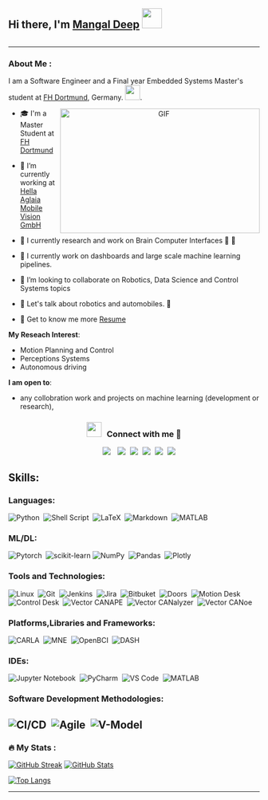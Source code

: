## Hi there, I'm [Mangal Deep](https://www.linkedin.com/in/mangal-deep-b-m/) <img src="https://media.giphy.com/media/hvRJCLFzcasrR4ia7z/giphy.gif" width="40">

<p align="right"><img src="https://komarev.com/ghpvc/?username=Mangal&style=flat-square&color=blue" alt=""></p>

---
### About Me :


I am a Software Engineer and a Final year Embedded Systems Master's student at [FH Dortmund](https://www.fh-dortmund.de/), Germany. <img src="https://media.giphy.com/media/SWoSkN6DxTszqIKEqv/giphy.gif" width="30">.


<a target="_blank" align="center">
  <img align="right" top="500" height="250" width="400" alt="GIF" src="https://media.giphy.com/media/WUlplcMpOCEmTGBtBW/giphy.gif">
</a>

- 🎓 I'm a Master Student at <a href="https://www.fh-dortmund.de/" target="blank">FH Dortmund</a>
  
- 🔭 I’m currently working at <a href="https://hella-aglaia.com/" target="blank">Hella Aglaia Mobile Vision GmbH</a>

- 🔭 I currently research and work on Brain Computer Interfaces 🧠 🤖

- 🌱 I currently work on dashboards and large scale machine learning pipelines.

- 👯 I’m looking to collaborate on Robotics, Data Science and Control Systems topics

<!-- - 🌱 I’m currently learning Swift && SwiftUI <a href="https://github.com/100rabhcsmc/100DaysOfSwift" target="blank">100DaysOfSwift</a>  -->

- 💬 Let's talk about robotics and automobiles. 🤖

- 📄 Get to know me more <a href="https://github.com/path-env/path-env/blob/main/MangalDeep_Resume.pdf" target="blank">Resume</a>


**My Reseach Interest**:
- Motion Planning and Control
- Perceptions Systems
- Autonomous driving

 **I am open to**:

- any collobration work and projects on machine learning (development or research),

<h3 align="center" > <img src="https://media.giphy.com/media/iY8CRBdQXODJSCERIr/giphy.gif" width="30" height="30" style="margin-right: 10px;">Connect with me 🤝 </h3>

<p align="center">

 <div align="center"  class="icons-social" style="margin-left: 10px;">
        <a style="margin-left: 10px;"  target="_blank" href="https://www.linkedin.com/in/mangal-deep-b-m/">
			<img src="https://img.icons8.com/doodle/40/000000/linkedin--v2.png"></a>
        <a style="margin-left: 10px;" target="_blank" href="https://github.com/path-env/path-env">
			<img src="https://img.icons8.com/doodle/40/000000/github--v1.png"></a>
		<!-- <a style="margin-left: 10px;" target="_blank" href="https://stackoverflow.com/users/12053852/saurabh-chavan?tab=profile">
				<img src="https://img.icons8.com/external-tal-revivo-color-tal-revivo/40/000000/external-stack-overflow-is-a-question-and-answer-site-for-professional-logo-color-tal-revivo.png"></a> 
	   <a style="margin-left: 10px;" target="_blank" href="https://dev.to/100rabhcsmc">
					<img src="https://img.icons8.com/external-sketchy-juicy-fish/0.6x/external-blog-online-services-sketchy-sketchy-juicy-fish.png"></a>-->
        <!-- <a style="margin-left: 10px;" target="_blank" href="https://instagram.com/100rabhch">
			<img src="https://img.icons8.com/doodle/40/000000/instagram-new--v2.png"></a>
		<a style="margin-left: 10px;" target="_blank" href="https://twitter.com/100rabhcsmc">
			<img src="https://img.icons8.com/doodle/1x/twitter-squared--v2.png" ></a>
		<a style="margin-left: 10px;" target="_blank" href="">
				<img src="https://img.icons8.com/doodle/1x/youtube--v2.png" ></a> -->
		<a style="margin-left: 5px;" target="_blank" href="https://github.com/path-env/path-env/blob/main/MangalDeep_Resume.pdf">
					<img src="https://img.icons8.com/plasticine/0.5x/resume.png" ></a>
		<a style="margin-left: 5px;" target="_blank" href="mailto:mangaldeepbabu@gmail.com">
					<img src="https://img.icons8.com/plasticine/0.5x/gmail.png" ></a>
		<a style="margin-left: 5px;" target="_blank" href="https://www.xing.com/profile/MangalDeep_BalasubramaniMaruthaBabu/cv">
				<img src="https://img.icons8.com/plasticine/0.5x/xing.png" ></a>
		<a style="margin-left: 5px;" target="_blank" href="https://hub.docker.com/u/mangaldeep">
				<img src="https://img.icons8.com/doodle/1x/docker.png" ></a>
    </div>
</p>

## Skills:

### Languages:

![Python](https://img.shields.io/badge/Python-3776AB?style=for-the-badge&logo=python&logoColor=white)&nbsp;
![Shell Script](https://img.shields.io/badge/Shell_Script-121011?style=for-the-badge&logo=gnu-bash&logoColor=white)&nbsp;
![LaTeX](https://img.shields.io/badge/latex-%23008080.svg?style=for-the-badge&logo=latex&logoColor=white)&nbsp;
![Markdown](https://img.shields.io/badge/markdown-%23000000.svg?style=for-the-badge&logo=markdown&logoColor=white)&nbsp;
![MATLAB](https://img.shields.io/badge/Matlab-%23000000.svg?style=for-the-badge&logo=matrixlab&logoColor=white)

### ML/DL:

![Pytorch](https://img.shields.io/badge/Pytorch-FF6F00?style=for-the-badge&logo=Pytorch&logoColor=white)&nbsp;
![scikit-learn](https://img.shields.io/badge/scikit--learn-%23F7931E.svg?style=for-the-badge&logo=scikit-learn&logoColor=white)
![NumPy](https://img.shields.io/badge/numpy-%23013243.svg?style=for-the-badge&logo=numpy&logoColor=white)&nbsp;
![Pandas](https://img.shields.io/badge/pandas-%23150458.svg?style=for-the-badge&logo=pandas&logoColor=white)&nbsp;
![Plotly](https://img.shields.io/badge/Plotly-%233F4F75.svg?style=for-the-badge&logo=plotly&logoColor=white)
<!-- ![Fast API](https://img.shields.io/badge/FastAPI-005571?style=for-the-badge&logo=fastapi)&nbsp -->



### Tools and Technologies:

![Linux](https://img.shields.io/badge/Linux-FCC624?style=for-the-badge&logo=linux&logoColor=black)&nbsp;
![Git](https://img.shields.io/badge/GIT-E44C30?style=for-the-badge&logo=git&logoColor=white)&nbsp;
![Jenkins](https://img.shields.io/badge/Jenkins-E54C30?style=for-the-badge&logo=jenkins&logoColor=white)&nbsp;
![Jira](https://img.shields.io/badge/Jira-E54C30?style=for-the-badge&logo=jira&logoColor=white)&nbsp;
![Bitbuket](https://img.shields.io/badge/bitbucket-0078d7?style=for-the-badge&logo=bitbucket&logoColor=white)&nbsp;
![Doors](https://img.shields.io/badge/IBM-Doors-E54t30?style=for-the-badge&logo=rational%doors&logoColor=white)&nbsp;
![Motion Desk](https://img.shields.io/badge/dSpace-MotionDesk-0078d7?style=for-the-badge&logo=rational%doors&logoColor=white)&nbsp;
![Control Desk](https://img.shields.io/badge/dSpace-ControlDesk-0078d7?style=for-the-badge&logo=rational%doors&logoColor=white)&nbsp;
![Vector CANAPE](https://img.shields.io/badge/Vector-Canape-E54d30?style=for-the-badge&logo=rational%doors&logoColor=white)&nbsp;
![Vector CANalyzer](https://img.shields.io/badge/Vector-Canalyzer-E54d30?style=for-the-badge&logo=rational%doors&logoColor=white)&nbsp;
![Vector CANoe](https://img.shields.io/badge/Vector-CANoe-E54f30?style=for-the-badge&logo=rational%doors&logoColor=white)


### Platforms,Libraries and Frameworks:
![CARLA](https://img.shields.io/badge/CARLA-121011?style=for-the-badge&logo=carla&logoColor=white)&nbsp;
![MNE](https://img.shields.io/badge/MNE-121011?style=for-the-badge&logo=MNE&logoColor=white)&nbsp;
![OpenBCI](https://img.shields.io/badge/Open_BCI-0078d7?style=for-the-badge&logo=OpenBCI&logoColor=white)&nbsp;
![DASH](https://img.shields.io/badge/DASH-0078d7?style=for-the-badge&logo=dash&logoColor=white)

<!-- #### Database
![MySQL](https://img.shields.io/badge/MySQL-00000F?style=for-the-badge&logo=mysql&logoColor=white)&nbsp;
![PostgreSQL](https://img.shields.io/badge/PostgreSQL-316192?style=for-the-badge&logo=postgresql&logoColor=white)&nbsp;
![AWS](https://img.shields.io/badge/Amazon_AWS-232F3E?style=flat&logo=amazon-aws&logoColor=white)&nbsp;
![Google Cloud](https://img.shields.io/badge/Google_Cloud-4285F4?style=flat&logo=google-cloud&logoColor=white)&nbsp; 
-->

### IDEs:

![Jupyter Notebook](https://img.shields.io/badge/jupyter-%23FA0F00.svg?style=for-the-badge&logo=jupyter&logoColor=white)&nbsp;
![PyCharm](https://img.shields.io/badge/pycharm-143?style=for-the-badge&logo=pycharm&logoColor=black&color=black&labelColor=green)&nbsp;
![VS Code](https://img.shields.io/badge/VSCode-0078d7.svg?style=for-the-badge&logo=visual-studio-code&logoColor=white)&nbsp;
![MATLAB](https://img.shields.io/badge/Matlab-%23000000.svg?style=for-the-badge&logo=matrixlab&logoColor=white)
<!-- ![Vim](https://img.shields.io/badge/VIM-%2311AB00.svg?style=for-the-badge&logo=vim&logoColor=white)&nbsp;
![Eclipse](https://img.shields.io/badge/Eclipse-FE7A16.svg?style=for-the-badge&logo=Eclipse&logoColor=white)&nbsp; -->

### Software Development Methodologies:
![CI/CD](https://img.shields.io/badge/cicd-%23FA0F00.svg?style=for-the-badge&logo=CI/CD&logoColor=white)&nbsp;
![Agile](https://img.shields.io/badge/Agile-143?style=for-the-badge&logo=Agile&logoColor=black&color=black&labelColor=green)&nbsp;
![V-Model](https://img.shields.io/badge/V_Model-143?style=for-the-badge&logo=V-Model&logoColor=black&color=black&labelColor=green)&nbsp;
---

### :fire: My Stats :

[![GitHub Streak](http://github-readme-streak-stats.herokuapp.com?user=path-env&theme=highcontrast&hide_border=true)](https://git.io/streak-stats)
[![GitHub Stats](https://github-readme-stats.vercel.app/api?username=path-env&show_icons=true&include_all_commits=true&theme=vision-friendly-dark&hide_border=true)](https://github.com/anuraghazra/github-readme-stats)

[![Top Langs](https://github-readme-stats.vercel.app/api/top-langs/?username=path-env&layout=compact&theme=vision-friendly-dark&hide_border=true)](https://github.com/anuraghazra/github-readme-stats)


----

<!--

[<img src="https://github-profile-trophy.vercel.app/?username=path-env&row=2&column=3" />](https://github.com/ryo-ma/github-profile-trophy)



[<img src="https://github-readme-stats.vercel.app/api?username=path-env&theme=algolia&count_private=true&include_all_commits=true&show_icons=true" />](https://github.com/anuraghazra/github-readme-stats)
[![GitHub Streak](https://github-readme-streak-stats.herokuapp.com/?user=path-env&theme=dark)](https://github.com/DenverCoder1/github-readme-streak-stats)
[![Top Langs](https://github-readme-stats.vercel.app/api/top-langs/?username=themlphdstudent&theme=algolia&hide=Jupyter&layout=compact&show_icons=true)](https://github.com/anuraghazra/github-readme-stats)


Here are some ideas to get you started:

- 🔭 I’m currently working on ...
- 🌱 I’m currently learning ...
- 👯 I’m looking to collaborate on ...
- 🤔 I’m looking for help with ...
- 💬 Ask me about ...
- 📫 How to reach me: ...
- 😄 Pronouns: ...
- ⚡ Fun fact: ...
-->
